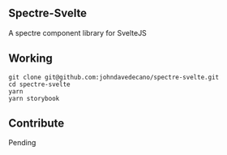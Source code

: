 ## Spectre-Svelte

A spectre component library for SvelteJS

## Working

```
git clone git@github.com:johndavedecano/spectre-svelte.git
cd spectre-svelte
yarn
yarn storybook
```

## Contribute

Pending
